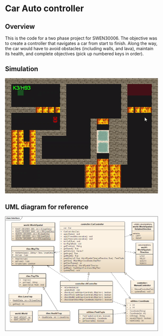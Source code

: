 # Car Auto controller 

## Overview

This is the code for a two phase project for SWEN30006. The objective was to create a controller that navigates a car from start to finish. Along the way, the car would have to avoid obstacles (including walls, and lava), maintain its health, and complete objectives (pick up numbered keys in order).

## Simulation

![simulation](https://github.com/maniarora/AI-Car-Controller/blob/master/images/simulation.gif)


## UML diagram for reference

![Interface](https://github.com/maniarora/AI-Car-Controller/blob/master/images/Interface.png)
